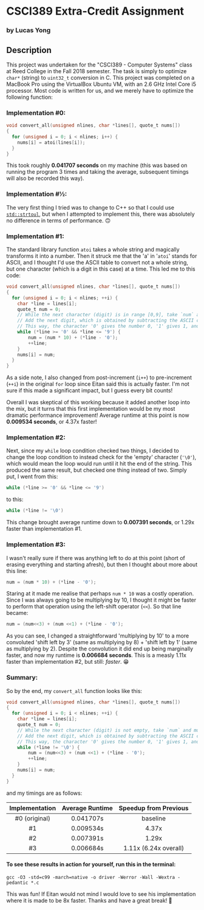 # CSCI389 Extra-Credit Assignment
### by Lucas Yong

## Description
This project was undertaken for the "CSCI389 - Computer Systems" class at Reed College in the Fall 2018 semester.
The task is simply to optimize `char*` (string) to `uint32_t` conversion in C.
This project was completed on a MacBook Pro using the VirtualBox Ubuntu VM, with an 2.6 GHz Intel Core i5 processor.
Most code is written for us, and we merely have to optimize the following function: 

### Implementation #0:

``` C
void convert_all(unsigned nlines, char *lines[], quote_t nums[])
{
  for (unsigned i = 0; i < nlines; i++) {
    nums[i] = atoi(lines[i]);
  }
}
```
This took roughly **0.041707 seconds** on my machine (this was based on running the program 3 times and taking the average, subsequent timings will also be recorded this way).

### Implementation #½:
The very first thing I tried was to change to C++ so that I could use [`std::strtoul`](https://en.cppreference.com/w/cpp/string/byte/strtoul),  but when I attempted to implement this, there was absolutely no difference in terms of performance. 🙃

### Implementation #1:
The standard library function `atoi` takes a whole string and magically transforms it into a number. Then it struck me that the 'a' in '`atoi`' stands for ASCII, and I thought I'd use the ASCII table to convert not a whole string, but one character (which is a digit in this case) at a time. This led me to this code:
``` C
void convert_all(unsigned nlines, char *lines[], quote_t nums[])
{
  for (unsigned i = 0; i < nlines; ++i) {
    char *line = lines[i];
    quote_t num = 0;
    // While the next character (digit) is in range [0,9], take `num` and multiply it by 10 (to make room for the next digit)
    // Add the next digit, which is obtained by subtracting the ASCII code of that character (digit) with the ASCII code for '0'
    // This way, the character '0' gives the number 0, '1' gives 1, and so on
    while (*line >= '0' && *line <= '9') {
        num = (num * 10) + (*line - '0');
        ++line;
    }
    nums[i] = num;
  }
}
```
As a side note, I also changed from post-increment (`i++`) to pre-increment (`++i`) in the original `for` loop since Eitan said this is actually faster. I'm not sure if this made a significant impact, but I guess every bit counts!

Overall I was skeptical of this working because it added another loop into the mix, but it turns that this first implementation would be my most dramatic performance improvement! Average runtime at this point is now **0.009534 seconds**, or 4.37x faster!

### Implementation #2:
Next, since my `while` loop condition checked two things, I decided to change the loop condition to instead check for the 'empty' character (`'\0'`), which would mean the loop would run until it hit the end of the string. This produced the same result, but checked one thing instead of two. Simply put, I went from this:
``` C
while (*line >= '0' && *line <= '9')
```
to this:
``` C
while (*line != '\0')
```
This change brought average runtime down to **0.007391 seconds**, or 1.29x faster than implementation #1.

### Implementation #3:
I wasn't really sure if there was anything left to do at this point (short of erasing everything and starting afresh), but then I thought about more about this line:
``` C
num = (num * 10) + (*line - '0');
```
Staring at it made me realise that perhaps `num * 10` was a costly operation. Since I was always going to be multiplying by 10, I thought it might be faster to perform that operation using the left-shift operator (`<<`). So that line became:
``` C
num = (num<<3) + (num <<1) + (*line - '0');
```
As you can see, I changed a straightforward 'multiplying by 10' to a more convoluted 'shift left by 3' (same as multiplying by 8) + 'shift left by 1' (same as multiplying by 2). Despite the convolution it did end up being marginally faster, and now my runtime is **0.006684 seconds**. This is a measly 1.11x faster than implementation #2, but still: *faster*. 😁

### Summary:
So by the end, my `convert_all` function looks like this:
``` C
void convert_all(unsigned nlines, char *lines[], quote_t nums[])
{
  for (unsigned i = 0; i < nlines; ++i) {
    char *line = lines[i];
    quote_t num = 0;
    // While the next character (digit) is not empty, take `num` and multiply it (bitwise) by 10 (to make room for the next digit)
    // Add the next digit, which is obtained by subtracting the ASCII code of that character (digit) with the ASCII code for '0'
    // This way, the character '0' gives the number 0, '1' gives 1, and so on
    while (*line != '\0') {
        num = (num<<3) + (num <<1) + (*line - '0');
        ++line;
    }
    nums[i] = num;
  }
}
```
and my timings are as follows:

| Implementation | Average Runtime | Speedup from Previous |
| :-------------:| :-------------: | :-------:             |
| #0 (original)  | 0.041707s       | baseline              |
| #1             | 0.009534s       | 4.37x                 |
| #2             | 0.007391s       | 1.29x                 |
| #3             | 0.006684s       | 1.11x (6.24x overall) |


#### To see these results in action for yourself, run this in the terminal:
`gcc -O3 -std=c99 -march=native -o driver -Werror -Wall -Wextra -pedantic *.c`


This was fun! If Eitan would not mind I would love to see his implementation where it is made to be 8x faster. Thanks and have a great break! 🎉
